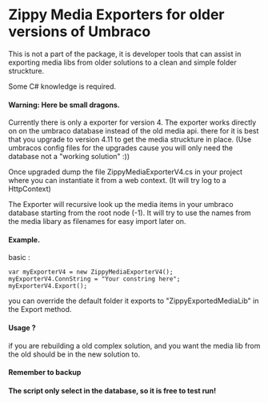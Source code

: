 # Zippy Media Exporters for older versions of Umbraco 
This is not a part of the package, it is developer tools that can assist in exporting media libs from older solutions to a clean and simple folder struckture. 

Some C# knowledge is required.

#### Warning: Here be small dragons. 
Currently there is only a exporter for version 4. The exporter works directly on on the umbraco database instead of the old media api. there for it is best that you upgrade to version 4.11 to get the media struckture in place. (Use umbracos config files for the upgrades cause you will only need the database not a "working solution" :))

Once upgraded dump the file ZippyMediaExporterV4.cs in your project where you can instantiate it from a web context. (It will try log to a HttpContext)

The Exporter will recursive look up the media items in your umbraco database starting from the root node (-1). It will try to use the names from the media libary as filenames for easy import later on.  

#### Example.
basic :
	
    var myExporterV4 = new ZippyMediaExporterV4();
    myExporterV4.ConnString = "Your constring here";
    myExporterV4.Export();

you can override the default folder it exports to "ZippyExportedMediaLib" in the Export method.

#### Usage ?
if you are rebuilding a old complex solution, and you want the media lib from the old should be in the new solution to.  


#### Remember to backup
#### The script only select in the database, so it is free to test run!